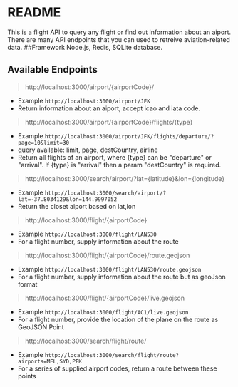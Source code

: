 # README #

This is a flight API to query any flight or find out information about an aiport. There are many API endpoints that you can used to retreive aviation-related data.
##Framework
Node.js, Redis, SQLite database.
## Available Endpoints
> http://localhost:3000/airport/{airportCode}/
- Example `http://localhost:3000/airport/JFK`
- Return information about an aiport, accept icao and iata code.
> http://localhost:3000/airport/{airportCode}/flights/{type}
- Example `http://localhost:3000/airport/JFK/flights/departure/?page=10&limit=30`
- query available: limit, page, destCountry, airline
- Return all flights of an airport, where {type} can be "departure" or "arrival". If {type} is "arrival" then a param "destCountry" is required.
> http://localhost:3000/search/airport/?lat={latitude}&lon={longitude}
- Example `http://localhost:3000/search/airport/?lat=-37.8034129&lon=144.9997052`
- Return the closet aiport based on lat,lon
> http://localhost:3000/flight/{airportCode}
- Example `http://localhost:3000/flight/LAN530`
- For a flight number, supply information about the route
> http://localhost:3000/flight/{airportCode}/route.geojson
- Example `http://localhost:3000/flight/LAN530/route.geojson`
- For a flight number, supply information about the route but as geoJson format
> http://localhost:3000/flight/{airportCode}/live.geojson
- Example `http://localhost:3000/flight/AC1/live.geojson`
- For a flight number, provide the location of the plane on the route as GeoJSON Point
> http://localhost:3000/search/flight/route/
- Example `http://localhost:3000/search/flight/route?airports=MEL,SYD,PEK`
- For a series of supplied airport codes, return a route between these points
